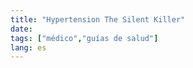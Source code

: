 ```yaml
---
title: "Hypertension The Silent Killer"
date: 
tags: ["médico","guías de salud"]
lang: es
---
```



